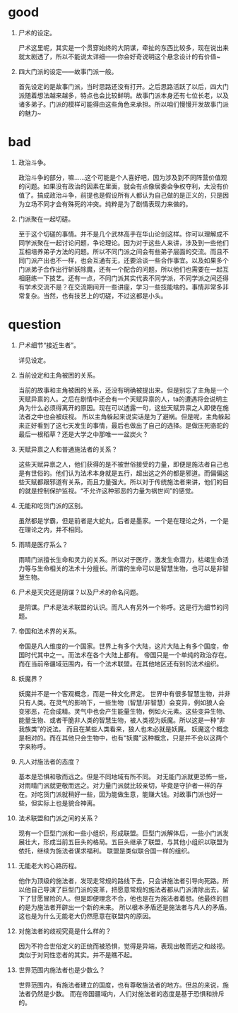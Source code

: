 # good

1. 尸术的设定。

	尸术这里呢，其实是一个贯穿始终的大阴谋，牵扯的东西比较多，现在说出来就太剧透了，所以不能说太详细——你会好奇说明这个悬念设计的有价值~
2. 四大门派的设定——故事门派一般。

	首先设定的是故事门派，当时思路还没有打开。之后思路活跃了以后，四大门派随着想法越来越多，特点也会比较鲜明。故事门派本身还有七位长老，以及诸多弟子。门派的模样可能得由这些角色来承担。所以咱们慢慢开发故事门派的魅力~

# bad

1. 政治斗争。

	政治斗争的部分，嘛……这个可能是个人喜好吧，因为涉及到不同阵营价值观的问题。如果没有政治的因素在里面，就会有点像居委会争权夺利，太没有价值了。搞成政治斗争，前提也是假设所有人都认为自己做的是正义的，只是因为立场不同才会有殊死的冲突。纯粹是为了剧情表现力来做的。

2. 门派聚在一起切磋。

	至于这个切磋的事情。并不是几个武林高手在华山论剑这样。你可以理解成不同学派聚在一起讨论问题，争论理论。因为对于这些人来讲，涉及到一些他们互相培养弟子方法的问题。所以不同门派之间会有些弟子层面的交流。而且不同门派产出也不一样，也会互通有无，还要洽谈一些合作事宜。以及如果多个门派弟子合作出行斩妖除魔，还有一个配合的问题，所以他们也需要在一起互相磨练一下技艺。还有一点，不同门派其实代表不同学派，不同学派之间还得有学术交流不是？在交流期间开一些讲座，学习一些技能啥的。事情非常多非常复杂。当然，也有技艺上的切磋，不过这都是小头。

# question

1. 尸术细节“接近生者”。

	详见设定。

2. 当前设定和主角被困的关系。

	当前的故事和主角被困的关系，还没有明确被提出来。但是别忘了主角是一个天赋异禀的人。之后在剧情中还会有一个天赋异禀的人，ta的遭遇将会说明主角为什么必须得离开的原因。现在可以透露一句，这些天赋异禀之人即使在施法者之中也会被歧视。
	所以主角躲起来说实话是为了避祸。但是呢，主角躲起来正好看到了这七天发生的事情，最后也做出了自己的选择。是做压死骆驼的最后一根稻草？还是大学之中那唯一一盆炭火？

1. 天赋异禀之人和普通施法者的关系？

	这些天赋异禀之人，他们获得的是不被世俗接受的力量，即便是施法者自己也是有世俗的。他们认为法术本身就是五行，超出这之外的都是邪道。而偏偏这些天赋都跟邪道有关系，而且力量强大。所以对于传统施法者来讲，他们的目的就是控制保护监视。“不允许这种邪恶的力量为祸世间”的感觉。

3. 无能和吃货门派的区别。
	
	虽然都是学霸，但是前者是大蛇丸，后者是墨家。一个是在理论之外，一个是在理论之内，并不相同。

4. 雨晴是医疗系么？
	
	雨晴门派擅长生命和灵力的关系。所以对于医疗，激发生命潜力，枯竭生命活力等与生命相关的法术十分擅长。所谓的生命可以是智慧生物，也可以是非智慧生物。

5. 尸术是天灾还是阴谋？以及尸术的命名问题。

	是阴谋。尸术是法术联盟的认识。而凡人有另外一个称呼。这是行为细节的问题。

6. 帝国和法术界的关系。

	帝国是凡人维度的一个国家。世界上有多个大陆，这片大陆上有多个国度，帝国时代其中之一。而法术在各个大陆上都有。
	帝国只是一个单纯的政治存在。而在当前帝疆域范围内，有一个法术联盟。在其他地区还有别的法术组织。

1. 妖魔界？

	妖魔并不是一个客观概念，而是一种文化界定。
	世界中有很多智慧生物，并非只有人类。在灵气的影响下，一些生物（智慧/非智慧）会变异，例如狼人会变邪恶，花会成精。灵气中也会产生能量生物，例如火元素。这些变异生物、能量生物、或者干脆非人类的智慧生物，被人类视为妖魔。所以这是一种“非我族类”的说法。
	而且在某些人类看来，狼人也未必就是妖魔。
	妖魔这个概念是相对的。而在其他只会生物中，也有“妖魔”这种概念，只是并不会以这两个字来称呼。

1. 凡人对施法者的态度？

	基本是恐惧和敬而远之。但是不同地域有所不同。
	对无能门派就更恐怖一些，对雨晴门派就更敬而远之。对力量门派就比较亲切，毕竟是守护者一样的存在。对吃货门派就稍好一些，因为能做生意，能赚大钱。对故事门派也好一些，但实际上也是貌合神离。

1. 法术联盟和门派之间的关系？

	现有一个巨型门派和一些小组织，形成联盟。巨型门派解体后，一些小门派发展壮大，形成当前五巨头的格局。五巨头继承了联盟，与其他小组织以联盟为依托，继续为施法者谋求福利。
	联盟是类似联合国一样的组织。

1. 无能老大的心路历程。

	他作为顶级的施法者，发现走常规的路线下去，只会讲施法者引导向死路。所以他自己导演了巨型门派的变革，把愿意常规的施法者都从门派清除出去，留下了甘愿冒险的人。但是即便理念不合，他也是在为施法者着想。他最终的目的是为施法者开辟出一个新的未来。
	所以根本矛盾还是施法者与凡人的矛盾。这也是为什么无能老大仍然愿意在联盟内的原因。

1. 对施法者的歧视究竟是什么样的？

	因为不符合世俗定义的正统而被恐惧，觉得是异端，表现出敬而远之和歧视。类似于对同性恋者的其实。并不是瞧不起。

1. 世界范围内施法者也是少数么？

	世界范围内，有施法者建立的国度，也有尊敬施法者的地方。但总的来说，施法者仍然是少数。
	而在帝国疆域内，人们对施法者的态度是基于恐惧和排斥的。